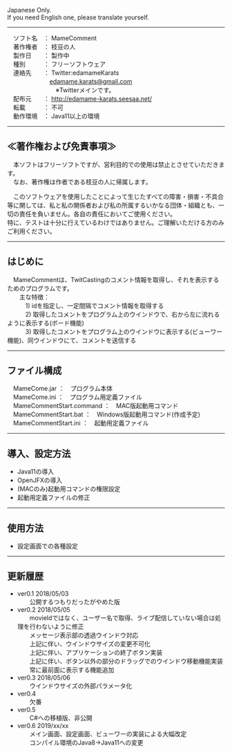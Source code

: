 Japanese Only.  
If you need English one, please translate yourself.

---
　ソフト名　： MameComment  
　著作権者　： 枝豆の人  
　製作日　　： 製作中  
　種別　　　： フリーソフトウェア  
　連絡先　　： Twitter:edamameKarats  
　　　　　　　edamame.karats@gmail.com  
　　　　　　　　※Twitterメインです。  
　配布元　　： http://edamame-karats.seesaa.net/  
　転載　　　： 不可  
　動作環境　： Java11以上の環境  

---

## ≪著作権および免責事項≫

　本ソフトはフリーソフトですが、営利目的での使用は禁止とさせていただきます。  
　なお、著作権は作者である枝豆の人に帰属します。  

　このソフトウェアを使用したことによって生じたすべての障害・損害・不具合等に関しては、私と私の関係者および私の所属するいかなる団体・組織とも、一切の責任を負いません。各自の責任においてご使用ください。  
  特に、テストは十分に行えているわけではありません。ご理解いただける方のみご利用ください。

---

## はじめに
　MameCommentは、TwitCastingのコメント情報を取得し、それを表示するためのプログラムです。  
　　主な特徴：  
　　　1) idを指定し、一定間隔でコメント情報を取得する  
　　　2) 取得したコメントをプログラム上のウインドウで、右から左に流れるように表示する(ボード機能)  
　　　3) 取得したコメントをプログラム上のウインドウに表示する(ビューワー機能)、同ウインドウにて、コメントを送信する

---

## ファイル構成
　MameCome.jar               ：　プログラム本体    
　MameCome.ini               ：　プログラム用定義ファイル  
　MameCommentStart.command   ：　MAC版起動用コマンド  
　MameCommentStart.bat       ：　Windows版起動用コマンド(作成予定)  
　MameCommentStart.ini       ：　起動用定義ファイル  

---

## 導入、設定方法
- Java11の導入  
- OpenJFXの導入  
- (MACのみ)起動用コマンドの権限設定  
- 起動用定義ファイルの修正

---

## 使用方法
- 設定画面での各種設定

---

## 更新履歴
- ver0.1	2018/05/03  
　　公開するつもりだったがやめた版  
- ver0.2	2018/05/05  
　　movieIdではなく、ユーザー名で取得、ライブ配信していない場合は処理を行わないように修正  
　　メッセージ表示部の透過ウインドウ対応  
　　上記に伴い、ウインドウサイズの変更不可化  
　　上記に伴い、アプリケーションの終了ボタン実装  
　　上記に伴い、ボタン以外の部分のドラッグでのウインドウ移動機能実装  
　　常に最前面に表示する機能追加  
- ver0.3	2018/05/06  
　　ウインドウサイズの外部パラメータ化  
- ver0.4  
　　欠番
- ver0.5  
　　C#への移植版、非公開  
- ver0.6   2019/xx/xx  
　　メイン画面、設定画面、ビューワーの実装による大幅改定  
　　コンパイル環境のJava8→Java11への変更

